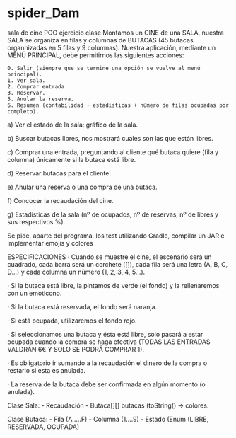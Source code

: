 # spider_Dam
sala de cine
POO ejercicio clase
Montamos un CINE de una SALA, nuestra SALA se organiza en filas y columnas de BUTACAS (45 butacas organnizadas en 5 filas y 9 columnas). Nuestra aplicación, mediante un MENÚ PRINCIPAL, debe permitirnos las siguientes acciones:

	0. Salir (siempre que se termine una opción se vuelve al menú principal).
	1. Ver sala.
	2. Comprar entrada.
	3. Reservar.
	5. Anular la reserva.
	6. Resumen (contabilidad + estadísticas + número de filas ocupadas por completo).
a) Ver el estado de la sala: gráfico de la sala.

b) Buscar butacas libres, nos mostrará cuales son las que están libres.

c) Comprar una entrada, preguntando al cliente qué butaca quiere (fila y columna) únicamente si la butaca está libre.

d) Reservar butacas para el cliente.

e) Anular una reserva o una compra de una butaca.

f) Concocer la recaudación del cine.

g) Estadísticas de la sala (nº de ocupados, nº de reservas, nº de libres y sus respectivos %).

Se pide, aparte del programa, los test utilizando Gradle, compilar un JAR e implementar emojis y colores

ESPECIFICACIONES
· Cuando se muestre el cine, el escenario será un cuadrado, cada barra será un corchete ([]), cada fila será una letra (A, B, C, D...) y cada columna un número (1, 2, 3, 4, 5...).

· Si la butaca está libre, la pintamos de verde (el fondo) y la rellenaremos con un emoticono.

· Si la butaca está reservada, el fondo será naranja.

· Si está ocupada, utilizaremos el fondo rojo.

· Si seleccionamos una butaca y ésta está libre, solo pasará a estar ocupada cuando la compra se haga efectiva (TODAS LAS ENTRADAS VALDRÁN 6€ Y SOLO SE PODRÁ COMPRAR 1).

· Es obligatorio ir sumando a la recaudación el dinero de la compra o restarlo si esta es anulada.

· La reserva de la butaca debe ser confirmada en algún momento (o anulada).

Clase Sala:
	- Recaudación
	- Butaca[][] butacas (toString() -> colores.
	
Clase Butaca: 
	- Fila (A.....F)
	- Columna (1....9)
	- Estado (Enum (LIBRE, RESERVADA, OCUPADA)
